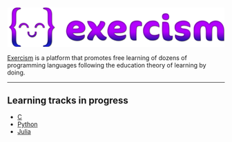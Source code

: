 ![Exercims loog](/assets/exercism-logo.png)

[Exercism](https://exercism.org) is a platform that promotes free learning of dozens of programming languages following the education theory of learning by doing.

---

## Learning tracks in progress

- [C](/c/)
- [Python](/python/)
- [Julia](/julia/)
